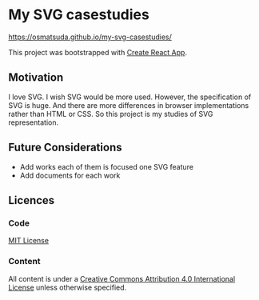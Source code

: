 # My SVG casestudies

https://osmatsuda.github.io/my-svg-casestudies/

This project was bootstrapped with [Create React App](https://github.com/facebook/create-react-app).

## Motivation

I love SVG. I wish SVG would be more used. However, the specification of SVG is huge. And there are more differences in browser implementations rather than HTML or CSS. So this project is my studies of SVG representation.

## Future Considerations

- Add works each of them is focused one SVG feature
- Add documents for each work

## Licences

### Code

[MIT License](LICENSE.txt)

### Content

All content is under a [Creative Commons Attribution 4.0 International License](http://creativecommons.org/licenses/by/4.0/) unless otherwise specified.


